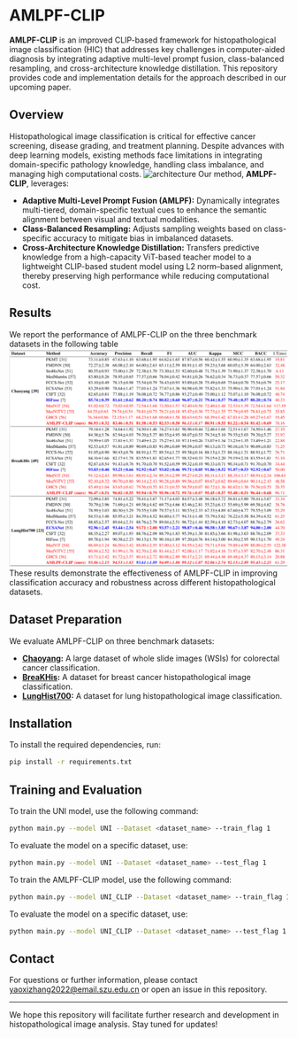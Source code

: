 # AMLPF-CLIP

**AMLPF-CLIP** is an improved CLIP-based framework for histopathological image classification (HIC) that addresses key challenges in computer-aided diagnosis by integrating adaptive multi-level prompt fusion, class-balanced resampling, and cross-architecture knowledge distillation. This repository provides code and implementation details for the approach described in our upcoming paper.

## Overview

Histopathological image classification is critical for effective cancer screening, disease grading, and treatment planning. Despite advances with deep learning models, existing methods face limitations in integrating domain-specific pathology knowledge, handling class imbalance, and managing high computational costs. ![architecture](./images/architecture.png)
Our method, **AMLPF-CLIP**, leverages:
- **Adaptive Multi-Level Prompt Fusion (AMLPF):** Dynamically integrates multi-tiered, domain-specific textual cues to enhance the semantic alignment between visual and textual modalities. 
- **Class-Balanced Resampling:** Adjusts sampling weights based on class-specific accuracy to mitigate bias in imbalanced datasets.
- **Cross-Architecture Knowledge Distillation:** Transfers predictive knowledge from a high-capacity ViT-based teacher model to a lightweight CLIP-based student model using L2 norm–based alignment, thereby preserving high performance while reducing computational cost.

## Results
We report the performance of AMLPF-CLIP on the three benchmark datasets in the following table
![results](./images/result.png)
These results demonstrate the effectiveness of AMLPF-CLIP in improving classification accuracy and robustness across different histopathological datasets.
<!--
## Repository Contents

- **/code:** Source code for implementing AMLPF-CLIP.
- **/configs:** Configuration files for training and evaluation.
- **/experiments:** Scripts and notebooks for reproducing our experimental results on benchmark datasets.
- **/docs:** Documentation and further details regarding architecture, training procedure, and hyper-parameter settings.
- **README.md:** This file.
-->

## Dataset Preparation
We evaluate AMLPF-CLIP on three benchmark datasets:
- **[Chaoyang](https://github.com/openmedlab/Awesome-Medical-Dataset/blob/main/resources/Chaoyang.md):** A large dataset of whole slide images (WSIs) for colorectal cancer classification. 
- **[BreaKHis](https://github.com/mrdvince/breast_cancer_detection):** A dataset for breast cancer histopathological image classification.
- **[LungHist700](https://github.com/openmedlab/Awesome-Medical-Dataset/blob/main/resources/LungHist700.md):** A dataset for lung histopathological image classification.

## Installation
To install the required dependencies, run:
```bash
pip install -r requirements.txt
```
## Training and Evaluation
To train the UNI model, use the following command:
```bash
python main.py --model UNI --Dataset <dataset_name> --train_flag 1
```
To evaluate the model on a specific dataset, use:
```bash
python main.py --model UNI --Dataset <dataset_name> --test_flag 1
```
To train the AMLPF-CLIP model, use the following command:
```bash
python main.py --model UNI_CLIP --Dataset <dataset_name> --train_flag 1 
```
To evaluate the model on a specific dataset, use:
```bash
python main.py --model UNI_CLIP --Dataset <dataset_name> --test_flag 1
```


<!--
## How to Cite

If you use our code or refer to our work in your research, please cite our upcoming paper:

```
@article{yourpaper202X,
  title={AMLPF-CLIP: Advancing Histopathological Image Classification via Adaptive Prompt Fusion, Class-Balanced Resampling, and Cross-Architecture Knowledge Distillation},
  author={Your Name and Coauthors},
  journal={Journal/Conference Name},
  year={202X},
  publisher={Publisher}
}
```
-->

## Contact

For questions or further information, please contact <yaoxizhang2022@email.szu.edu.cn> or open an issue in this repository.

---

We hope this repository will facilitate further research and development in histopathological image analysis. Stay tuned for updates!
